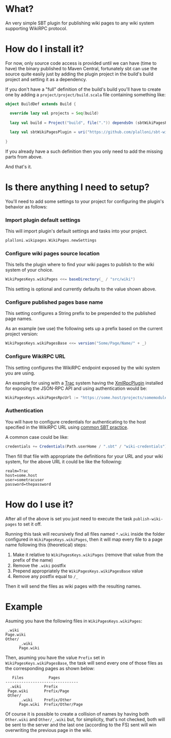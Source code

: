 What?
=====

An very simple SBT plugin for publishing wiki pages to any wiki system supporting WikiRPC protocol.

How do I install it?
====================

For now, only source code access is provided until we can have (time to have) the binary published to Maven Central, fortunately sbt can use the source quite easily just by adding the plugin project in the build's build project and setting it as a dependency.

If you don't have a "full" definition of the build's build you'll have to create one by adding a ```project/project/build.scala``` file containing something like:

```scala
object BuildDef extends Build {

  override lazy val projects = Seq(build)
  
  lazy val build = Project("build", file(".")) dependsOn (sbtWikiPagesPlugin)
  
  lazy val sbtWikiPagesPlugin = uri("https://github.com/plalloni/sbt-wikipages-plugin.git#v0.1")
  
}
```

If you already have a such definition then you only need to add the missing parts from above.

And that's it.

Is there anything I need to setup?
==================================

You'll need to add some settings to your project for configuring the plugin's behavior as follows:

### Import plugin default settings

This will import plugin's default settings and tasks into your project.

```scala
plalloni.wikipages.WikiPages.newSettings
```

### Configure wiki pages source location

This tells the plugin where to find your wiki pages to publish to the wiki system of your choice.

```scala
WikiPagesKeys.wikiPages <<= baseDirectory(_ / "src/wiki")
```

This setting is optional and currently defaults to the value shown above.

### Configure published pages base name

This setting configures a String prefix to be prepended to the published page names.

As an example (we use) the following sets up a prefix based on the current project version:

```scala
WikiPagesKeys.wikiPagesBase <<= version("Some/Page/Name/" + _)
```

### Configure WikiRPC URL

This setting configures the WikiRPC endpoint exposed by the wiki system you are using.

An example for using with a [Trac](http://trac.edgewall.org/) system having the [XmlRpcPlugin](http://trac-hacks.org/wiki/XmlRpcPlugin) installed for exposing the JSON-RPC API and using authentication would be:

```scala
WikiPagesKeys.wikiPagesRpcUrl := "https://some.host/projects/somemodule/login/jsonrpc"
```

### Authentication

You will have to configure credentials for authenticating to the host specified in the WikiRPC URL using [common SBT practice](http://www.scala-sbt.org/release/docs/Detailed-Topics/Publishing.html#credentials).

A common case could be like:

```scala
credentials += Credentials(Path.userHome / ".sbt" / "wiki-credentials")
```

Then fill that file with appropriate the definitions for your URL and your wiki system, for the above URL it could be like the following:

```properties
realm=Trac
host=some.host
user=sometracuser
password=thepassword
```

How do I use it?
================

After all of the above is set you just need to execute the task ```publish-wiki-pages``` to set it off.

Running this task will recursively find all files named ```*.wiki``` inside the folder configured in ```WikiPagesKeys.wikiPages```, then it will map every file to a page name following this (theoretical) steps:

1. Make it relative to ```WikiPagesKeys.wikiPages``` (remove that value from the prefix of the name)
2. Remove the ```.wiki``` postfix
3. Prepend appropriately the ```WikiPagesKeys.wikiPagesBase``` value
4. Remove any postfix equal to ```/_```

Then it will send the files as wiki pages with the resulting names.

Example
=======

Asuming you have the following files in ```WikiPagesKeys.wikiPages```:

```
_.wiki
Page.wiki
Other/
      _.wiki
      Page.wiki
```

Then, asuming you have the value ```Prefix``` set in ```WikiPagesKeys.wikiPagesBase```, the task will send every one of those files as the corresponding pages as shown below:

```
   Files           Pages
--------------------------------
 _.wiki          Prefix
 Page.wiki       Prefix/Page
 Other/
      _.wiki     Prefix/Other
      Page.wiki  Prefix/Other/Page
```

Of course it is possible to create a collision of names by having both ```Other.wiki``` and ```Other/_.wiki``` but, for simplicity, that's not checked, both will be sent to the server and the last one (according to the FS) sent will win overwriting the previous page in the wiki.
